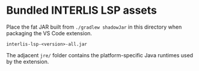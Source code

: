 # Bundled INTERLIS LSP assets

Place the fat JAR built from `./gradlew shadowJar` in this directory when packaging the VS Code extension.

```
interlis-lsp-<version>-all.jar
```

The adjacent `jre/` folder contains the platform-specific Java runtimes used by the extension.
